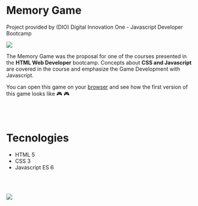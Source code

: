 # Memory Game

Project provided by (DIO) Digital Innovation One - Javascript Developer Bootcamp

![](img\start.png)

The Memory Game was the proposal for one of the courses presented in the **HTML Web Developer** bootcamp. Concepts about **CSS and Javascript** are covered in the course and emphasize the Game Development with Javascript.

You can open this game on your [browser](https://rvsriller.github.io/rierMemoryGame/) and see how the first version of this game looks like :video_game: :video_game:

<br/>
<br/>

# Tecnologies

- HTML 5
- CSS 3
- Javascript ES 6

<br/>
<br/>

![](img\end.png)
